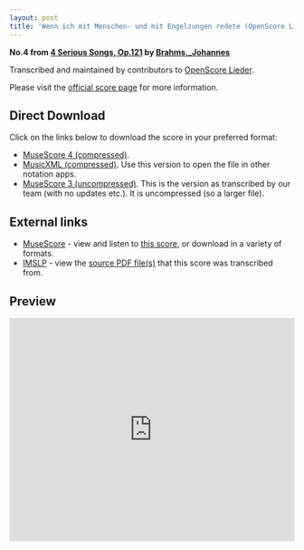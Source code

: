 ```yaml
---
layout: post
title: 'Wenn ich mit Menschen- und mit Engelzungen redete (OpenScore Lieder Corpus)'
---
```


__No.4 from [4 Serious Songs, Op.121](https://fourscoreandmore.org/openscore/lieder/Brahms,_Johannes/4_Serious_Songs,_Op.121/) by [Brahms,_Johannes](https://fourscoreandmore.org/openscore/lieder/Brahms,_Johannes)__

Transcribed and maintained by contributors to [OpenScore Lieder].

Please visit the [official score page] for more information.

[official score page]: https://musescore.com/openscore-lieder-corpus/scores/6687153
[OpenScore Lieder]: https://musescore.com/openscore-lieder-corpus

## Direct Download

Click on the links below to download the score in your preferred format:
- [MuseScore 4 (compressed)](https://fourscoreandmore.org/openscore/lieder/Brahms,_Johannes/4_Serious_Songs,_Op.121/4_Wenn_ich_mit_Menschen-_und_mit_Engelzungen_redete.mscz).
- [MusicXML (compressed)](https://fourscoreandmore.org/openscore/lieder/Brahms,_Johannes/4_Serious_Songs,_Op.121/4_Wenn_ich_mit_Menschen-_und_mit_Engelzungen_redete.mxl). Use this version to open the file in other notation apps.
- [MuseScore 3 (uncompressed)](https://raw.githubusercontent.com/OpenScore/Lieder/refs/heads/main/scores/Brahms,_Johannes/4_Serious_Songs,_Op.121/4_Wenn_ich_mit_Menschen-_und_mit_Engelzungen_redete/lc6687153.mscx). This is the version as transcribed by our team (with no updates etc.). It is uncompressed (so a larger file).

## External links

- [MuseScore] - view and listen to [this score][MuseScore], or download in a variety of formats.
- [IMSLP] - view the [source PDF file(s)][IMSLP] that this score was transcribed from.

[MuseScore]: https://musescore.com/score/6687153
[IMSLP]: https://imslp.org/wiki/Special:ReverseLookup/85424

## Preview

<iframe width="100%" height="394" src="https://musescore.com/openscore-lieder-corpus/scores/6687153/embed" frameborder="0" allowfullscreen allow="autoplay; fullscreen"></iframe>

